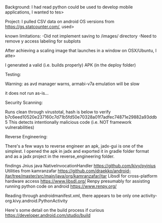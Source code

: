 Background:
I had read python could be used to develop mobile applications, I wanted to tes>

Project:
I pulled CSV data on android OS versions from https://gs.statcounter.com/, used>

known limitations:
-Did not implement saving to /images/ directory
-Need to remove y access labeling for subplots 

After achieving a scaling image that launches in a window on OSX/Ubuntu, I atte>

I generated a valid (i.e. builds properly) APK (in the deploy folder)

Testing:

Warning: as avd manager warns, armabi-v7a emulation will be slow  

it does not run as-is...

Security Scanning:

Runs clean through virustotal, hash is below to verify
b7c6eed10520e237160c7d71b5fd50e70328a01f7adfec74871e29882a93ddb5
This detects intentionally malicious code (i.e. NOT framework vulnerabilities)

Reverse Engineering:

There's a few ways to reverse engineer an apk, jadx-gui is one of the simplest. I opened the apk in jadx and exported it in gradle folder format and as a jadx project in the reverse_engineering folder. 

findings
Jnius java NativeInvocationHandler
https://github.com/kivy/pyjnius
Utilities from kamranzafar 
https://github.com/draekko/android-jtar/tree/master/src/main/java/org/kamranzafar/jtar
Libsdl for cross-platform hardware access
https://www.libsdl.org/
Renpy presumably for assisting running python code on android
https://www.renpy.org/

Reading through androidmanifest.xml, there appears to be only one activity- org.kivy.android.PythonActivity


Here's some detail on the build process if curious 
https://developer.android.com/studio/build
